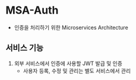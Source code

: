 # MSA-Auth
- 인증을 처리하기 위한 Microservices Architecture

## 서비스 기능
1. 외부 서비스에서 인증에 사용할 JWT 발급 및 인증
    - 사용자 등록, 수정 및 관리는 별도 서비스에서 관리
